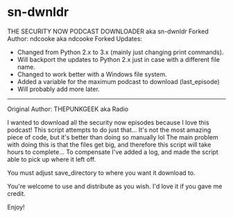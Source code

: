 # sn-dwnldr

THE SECURITY NOW PODCAST DOWNLOADER aka sn-dwnldr
 Forked Author: ndcooke aka ndcooke
 Forked Updates:
 * Changed from Python 2.x to 3.x (mainly just changing print commands).
 * Will backport the updates to Python 2.x just in case with a different file
 name.
 * Changed to work better with a Windows file system.
 * Added a variable for the maximum podcast to download (last_episode)
 * Will probably add more later.
 
 * * * 
 
 Original Author: THEPUNKGEEK aka Radio

 I wanted to download all the security now episodes because I love this podcast!
 This script attempts to do just that...
 It's not the most amazing piece of code, but it's better than doing so manually lol
 The main problem with doing this is that the files get big, 
 and therefore this script will take hours to complete... 
 To compensate I've added a log, and made the script able to pick up where it left off.

 You must adjust save_directory to where you want it download to.

 You're welcome to use and distribute as you wish. I'd love it if you gave me credit.

 Enjoy! 
